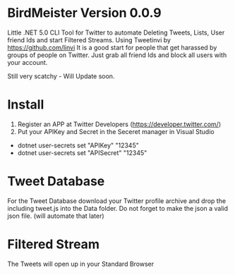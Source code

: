# BirdMeister Version 0.0.9
Little .NET 5.0 CLI Tool for Twitter to automate Deleting Tweets, Lists, User friend Ids and start Filtered Streams. Using Tweetinvi by https://github.com/linvi
It is a good start for people that get harassed by groups of people on Twitter. Just grab all friend Ids and block all users with your account.

Still very scatchy - Will Update soon.

# Install
1. Register an APP at Twitter Developers (https://developer.twitter.com/)
2. Put your APIKey and Secret in the Seceret manager in Visual Studio

- dotnet user-secrets set "APIKey" "12345"
- dotnet user-secrets set "APISecret" "12345"

# Tweet Database
For the Tweet Database download your Twitter profile archive and drop the including tweet.js into the Data folder. 
Do not forget to make the json a valid json file. (will automate that later)

# Filtered Stream
The Tweets will open up in your Standard Browser

